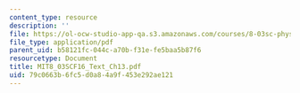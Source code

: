 ```yaml
---
content_type: resource
description: ''
file: https://ol-ocw-studio-app-qa.s3.amazonaws.com/courses/8-03sc-physics-iii-vibrations-and-waves-fall-2016/79c0663b6fc5d0a84a9f453e292ae121_MIT8_03SCF16_Text_Ch13.pdf
file_type: application/pdf
parent_uid: b58121fc-044c-a70b-f31e-fe5baa5b87f6
resourcetype: Document
title: MIT8_03SCF16_Text_Ch13.pdf
uid: 79c0663b-6fc5-d0a8-4a9f-453e292ae121
---
```

